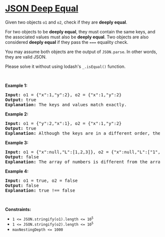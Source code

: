 # [JSON Deep Equal](https://leetcode.com/problems/json-deep-equal/)
<p>Given two objects <code>o1</code>&nbsp;and <code>o2</code>, check if they are <strong>deeply equal</strong>.</p>

<p>For two objects to be <strong>deeply equal</strong>, they must contain the same keys, and the associated values must also be&nbsp;<strong>deeply equal</strong>. Two objects are also considered&nbsp;<strong>deeply equal</strong>&nbsp;if they pass the&nbsp;<code>===</code>&nbsp;equality check.</p>

<p>You may assume both objects are the output of&nbsp;<code>JSON.parse</code>. In other words, they are valid JSON.</p>

<p>Please solve it without using lodash's&nbsp;<code>_.isEqual()</code>&nbsp;function.</p>

<p>&nbsp;</p>
<p><strong class="example">Example 1:</strong></p>

<pre><strong>Input:</strong> o1 = {"x":1,"y":2}, o2 = {"x":1,"y":2}
<strong>Output:</strong> true
<strong>Explanation:</strong> The keys and values match exactly.
</pre>

<p><strong class="example">Example 2:</strong></p>

<pre><strong>Input:</strong> o1 = {"y":2,"x":1}, o2 = {"x":1,"y":2}
<strong>Output:</strong> true
<strong>Explanation:</strong> Although the keys are in a different order, they still match exactly.
</pre>

<p><strong class="example">Example 3:</strong></p>

<pre><strong>Input:</strong> o1 = {"x":null,"L":[1,2,3]}, o2 = {"x":null,"L":["1","2","3"]}
<strong>Output:</strong> false
<strong>Explanation:</strong> The array of numbers is different from the array of strings.
</pre>

<p><strong class="example">Example 4:</strong></p>

<pre><strong>Input:</strong> o1 = true, o2 = false
<strong>Output:</strong> false
<strong>Explanation:</strong> true !== false</pre>

<p>&nbsp;</p>
<p><strong>Constraints:</strong></p>

<ul>
	<li><code>1 &lt;= JSON.stringify(o1).length &lt;= 10<sup>5</sup></code></li>
	<li><code>1 &lt;= JSON.stringify(o2).length &lt;= 10<sup>5</sup></code></li>
	<li><code>maxNestingDepth &lt;= 1000</code></li>
</ul>
